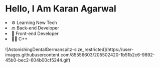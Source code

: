 <h1>Hello, I Am Karan Agarwal</h1>
<li>⚙ Learning New Tech</li>
<li>🔙 Back-end Developer</li>
<li>🐥 Front-end Developer</li>
<li>👨‍💻 C++</li>
<br>
![AstonishingDentalGermanspitz-size_restricted](https://user-images.githubusercontent.com/85556603/205502420-1b51b2c6-9892-45b0-bec2-604b00cf5244.gif)
